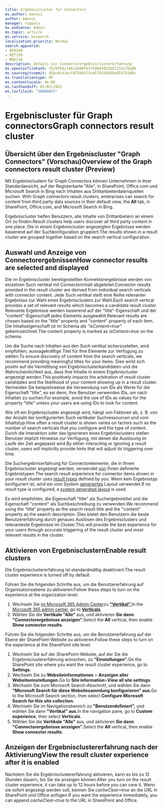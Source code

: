 ```yaml
---
title: Ergebniscluster für Connectors
ms.author: manusi
author: manusi
manager: ruppala
ms.audience: Admin
ms.topic: article
ms.service: mssearch
localization_priority: Normal
search.appverid:
- BFB160
- MET150
- MOE150
description: Details zur Connectorergebnisclustererfahrung
ms.openlocfilehash: fb29fb9c14811698fb7c5d043853b57231c76a0b
ms.sourcegitcommit: d1bc6c41ecf47584373ce57543502bed55753d0c
ms.translationtype: MT
ms.contentlocale: de-DE
ms.lasthandoff: 02/02/2021
ms.locfileid: "50080837"
---
```

# <a name="graph-connectors-result-cluster"></a><span data-ttu-id="c6b58-103">Ergebniscluster für Graph connectors</span><span class="sxs-lookup"><span data-stu-id="c6b58-103">Graph connectors result cluster</span></span>

## <a name="overview-of-the-graph-connectors-result-cluster-preview"></a><span data-ttu-id="c6b58-104">Übersicht über den Ergebniscluster "Graph Connectors" (Vorschau)</span><span class="sxs-lookup"><span data-stu-id="c6b58-104">Overview of the Graph connectors result cluster (Preview)</span></span>  

<span data-ttu-id="c6b58-105">Mit Ergebnisclustern für Graph Connectors können Unternehmen in ihrer Standardansicht, auf der Registerkarte "Alle", in SharePoint, Office.com und Microsoft Search in Bing nach Inhalten aus Drittanbieterdatenquellen suchen. </span><span class="sxs-lookup"><span data-stu-id="c6b58-105">With Graph connectors result clusters, enterprises can search for content from third party data sources in their default view, the **All** tab, in SharePoint, Office.com, and Microsoft Search in Bing.</span></span>

<span data-ttu-id="c6b58-106">Ergebniscluster helfen Benutzern, alle Inhalte von Drittanbietern an einem Ort zu finden.</span><span class="sxs-lookup"><span data-stu-id="c6b58-106">Result clusters help users discover all third party content in one place.</span></span> <span data-ttu-id="c6b58-107">Die in einem Ergebniscluster angezeigten Ergebnisse werden basierend auf der Suchkonfiguration gruppiert.</span><span class="sxs-lookup"><span data-stu-id="c6b58-107">The results shown in a result cluster are grouped together based on the search vertical configuration.</span></span>

## <a name="how-connector-results-are-selected-and-displayed"></a><span data-ttu-id="c6b58-108">Auswahl und Anzeige von Connectorergebnissen</span><span class="sxs-lookup"><span data-stu-id="c6b58-108">How connector results are selected and displayed</span></span>

<span data-ttu-id="c6b58-109">Die im Ergebniscluster bereitgestellten Konnektorergebnisse werden von einzelnen Such vertikal mit Connectorinhalt abgeleitet.</span><span class="sxs-lookup"><span data-stu-id="c6b58-109">Connector results provided in the result cluster are derived from individual search verticals with connector content.</span></span> <span data-ttu-id="c6b58-110">Jede Such vertikal stellt eine Reihe relevanter Ergebnisse zur Wahl eines Ergebnisclusters zur Wahl.</span><span class="sxs-lookup"><span data-stu-id="c6b58-110">Each search vertical provides a set of relevant results which becomes a candidate result cluster.</span></span> <span data-ttu-id="c6b58-111">Relevante Ergebnisse werden basierend auf der "title"-Eigenschaft und der "content"-Eigenschaft jedes Elements ausgewählt.</span><span class="sxs-lookup"><span data-stu-id="c6b58-111">Relevant results are chosen based on the "title" property and "content" property of each item.</span></span> <span data-ttu-id="c6b58-112">Die Inhaltseigenschaft ist im Schema *als "isContent=true"* gekennzeichnet.</span><span class="sxs-lookup"><span data-stu-id="c6b58-112">The content property is marked as *isContent=true* on the schema.</span></span>

<span data-ttu-id="c6b58-113">Um die Suche nach Inhalten aus den Such vertikal sicherzustellen, wird empfohlen, aussagekräftige Titel für Ihre Elemente zur Verfügung zu stellen.</span><span class="sxs-lookup"><span data-stu-id="c6b58-113">To ensure discovery of content from the search verticals, we recommend providing meaningful titles for your items.</span></span> <span data-ttu-id="c6b58-114">Dies wirkt sich positiv auf die Vermittlung von Ergebnisclusterkandidaten und die Wahrscheinlichkeit aus, dass Ihre Inhalte in einem Ergebniscluster angezeigt werden.</span><span class="sxs-lookup"><span data-stu-id="c6b58-114">This positively impacts the arbitration of result cluster candidates and the likelihood of your content showing up in a result cluster.</span></span> <span data-ttu-id="c6b58-115">Vermeiden Sie beispielsweise die Verwendung von IDs als Werte für die Eigenschaft "title", es sei denn, Ihre Benutzer verwenden IDs, um nach Inhalten zu suchen.</span><span class="sxs-lookup"><span data-stu-id="c6b58-115">For example, avoid the use of IDs as values for the property "title" unless your users are using IDs to look for content.</span></span>

<span data-ttu-id="c6b58-116">Wie oft ein Ergebniscluster angezeigt wird, hängt von Faktoren ab, z. B. von der Anzahl der konfigurierten Such vertikaler Suchressourcen und vom Inhaltstyp.</span><span class="sxs-lookup"><span data-stu-id="c6b58-116">How often a result cluster is shown varies on factors such as the number of search verticals that you configure and the type of content.</span></span> <span data-ttu-id="c6b58-117">Durch die Interaktion oder das Ignorieren eines Ergebnisclusters stellen Benutzer implizit Hinweise zur Verfügung, mit denen die Auslösung im Laufe der Zeit angepasst wird.</span><span class="sxs-lookup"><span data-stu-id="c6b58-117">By either interacting or ignoring a result cluster, users will implicitly provide hints that will adjust its triggering over time.</span></span>

<span data-ttu-id="c6b58-118">Die Suchergebniserfahrung für Connectorelemente, die in Ihrem Ergebniscluster angezeigt werden, verwendet [von](https://docs.microsoft.com/microsoftsearch/customize-search-page#create-your-own-result-type) Ihnen definierte Ergebnistypen.</span><span class="sxs-lookup"><span data-stu-id="c6b58-118">The search result experience for connector items shown in your result cluster uses [result types](https://docs.microsoft.com/microsoftsearch/customize-search-page#create-your-own-result-type) defined by you.</span></span> <span data-ttu-id="c6b58-119">Wenn kein Ergebnistyp konfiguriert ist, wird ein vom System [generiertes](https://docs.microsoft.com/microsoftsearch/customize-search-page#default-search-result-layout) Layout verwendet.</span><span class="sxs-lookup"><span data-stu-id="c6b58-119">If no result type is configured, a [system generated layout](https://docs.microsoft.com/microsoftsearch/customize-search-page#default-search-result-layout) is used.</span></span> 

<span data-ttu-id="c6b58-120">Es wird empfohlen, die Eigenschaft "title" als Suchergebnistitel und die Eigenschaft "content" als Suchbeschreibung zu verwenden.</span><span class="sxs-lookup"><span data-stu-id="c6b58-120">We recommend using the “title” property as the search result title and the "content" property as the search description.</span></span> <span data-ttu-id="c6b58-121">Dies bietet den Benutzern die beste Benutzererfahrung durch genaues Auslösen des Ergebnisclusters und relevanteste Ergebnisse im Cluster.</span><span class="sxs-lookup"><span data-stu-id="c6b58-121">This will provide the best experience for your users through accurate triggering of the result cluster and most relevant results in the cluster.</span></span> 

## <a name="enable-result-clusters"></a><span data-ttu-id="c6b58-122">Aktivieren von Ergebnisclustern</span><span class="sxs-lookup"><span data-stu-id="c6b58-122">Enable result clusters</span></span>
  
<span data-ttu-id="c6b58-123">Die Ergebnisclustererfahrung ist standardmäßig deaktiviert.</span><span class="sxs-lookup"><span data-stu-id="c6b58-123">The result cluster experience is turned off by default.</span></span>  

<span data-ttu-id="c6b58-124">Führen Sie die folgenden Schritte aus, um die Benutzererfahrung auf Organisationsebene zu aktivieren:</span><span class="sxs-lookup"><span data-stu-id="c6b58-124">Follow these steps to turn on the experience at the organization level:</span></span>

1. <span data-ttu-id="c6b58-125">Wechseln Sie [im Microsoft 365 Admin Center](https://admin.microsoft.com)zu [**"Vertikal".**](https://admin.microsoft.com/Adminportal/Home#/MicrosoftSearch/verticals)</span><span class="sxs-lookup"><span data-stu-id="c6b58-125">In the [Microsoft 365 admin center](https://admin.microsoft.com), go to [**Verticals**](https://admin.microsoft.com/Adminportal/Home#/MicrosoftSearch/verticals).</span></span>
2. <span data-ttu-id="c6b58-126">Wählen Sie die **Vertikale "Alle"** aus, und aktivieren **Sie dann "Connectorergebnisse anzeigen".**</span><span class="sxs-lookup"><span data-stu-id="c6b58-126">Select  the **All** vertical, then enable **Show connector results**.</span></span> 


<span data-ttu-id="c6b58-127">Führen Sie die folgenden Schritte aus, um die Benutzererfahrung auf der Ebene der SharePoint-Website zu aktivieren:</span><span class="sxs-lookup"><span data-stu-id="c6b58-127">Follow these steps to turn on the experience at the SharePoint site level:</span></span>

1. <span data-ttu-id="c6b58-128">Wechseln Sie auf der SharePoint-Website, auf der Sie die Ergebnisclustererfahrung wünschen, zu **"Einstellungen".**</span><span class="sxs-lookup"><span data-stu-id="c6b58-128">On the SharePoint site where you want the result cluster experience, go to **Settings**.</span></span>
2. <span data-ttu-id="c6b58-129">Wechseln Sie zu **Websiteinformationen** > **Anzeigen aller Websiteeinstellungen.**</span><span class="sxs-lookup"><span data-stu-id="c6b58-129">Go to **Site information**>**View all site settings**.</span></span>
3. <span data-ttu-id="c6b58-130">Wechseln Sie zum Microsoft Search-Abschnitt, und wählen Sie dann **"Microsoft Search für diese Websitesammlung konfigurieren" aus.**</span><span class="sxs-lookup"><span data-stu-id="c6b58-130">Go to the Microsoft Search section, then select **Configure Microsoft Search for this site collection**.</span></span>
4. <span data-ttu-id="c6b58-131">Wechseln Sie im Navigationsbereich zu **"Benutzerdefiniert",** und wählen Sie dann **"Vertikal" aus.**</span><span class="sxs-lookup"><span data-stu-id="c6b58-131">In the navigation pane, go to **Custom experience**, then select **Verticals**.</span></span>
5. <span data-ttu-id="c6b58-132">Wählen Sie die **Vertikale "Alle"** aus, und aktivieren **Sie dann "Connectorergebnisse anzeigen".**</span><span class="sxs-lookup"><span data-stu-id="c6b58-132">Select the **All** vertical, then enable **Show connector results**.</span></span>

## <a name="view-the-result-cluster-experience-after-it-is-enabled"></a><span data-ttu-id="c6b58-133">Anzeigen der Ergebnisclustererfahrung nach der Aktivierung</span><span class="sxs-lookup"><span data-stu-id="c6b58-133">View the result cluster experience after it is enabled</span></span>

<span data-ttu-id="c6b58-134">Nachdem Sie die Ergebnisclustererfahrung aktivieren, kann es bis zu 12 Stunden dauern, bis Sie sie anzeigen können.</span><span class="sxs-lookup"><span data-stu-id="c6b58-134">After you turn on the result cluster experience, it can take up to 12 hours before you can view it.</span></span> <span data-ttu-id="c6b58-135">Wenn sie sofort angezeigt werden soll, können Sie *cacheClear=true* an die URL in SharePoint und Office anfügen.</span><span class="sxs-lookup"><span data-stu-id="c6b58-135">If you want the experience immediately, you can append *cacheClear=true* to the URL in SharePoint and Office.</span></span>
